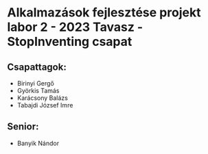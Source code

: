 # Alkalmazások fejlesztése projekt labor 2 - 2023 Tavasz - StopInventing csapat

## Csapattagok:

- Birinyi Gergő
- Györkis Tamás
- Karácsony Balázs
- Tabajdi József Imre

## Senior:

- Banyik Nándor
